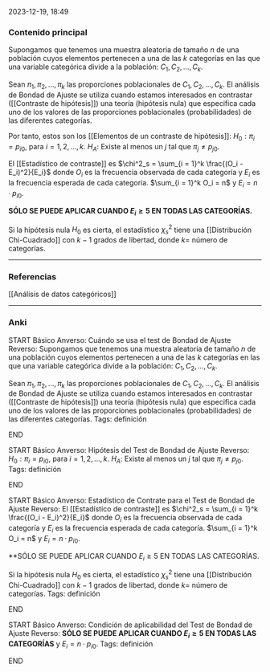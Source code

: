 2023-12-19, 18:49
### Contenido principal

Supongamos que tenemos una muestra aleatoria de tamaño $n$ de una población cuyos elementos pertenecen a una de las $k$ categorías en las que una variable categórica divide a la población: $C_1, C_2, \dots, C_k$.

Sean $\pi_1, \pi_2, \dots, \pi_k$ las proporciones poblacionales de $C_1, C_2, \dots, C_k$. El análisis de Bondad de Ajuste se utiliza cuando estamos interesados en contrastar ([[Contraste de hipótesis]]) una teoría (hipótesis nula) que especifica cada uno de los valores de las proporciones poblacionales (probabilidades) de las diferentes categorías.

Por tanto, estos son los [[Elementos de un contraste de hipótesis]]:
$H_0: \pi_i = p_{i0}$, para $i = 1,2,\dots,k$.
$H_A :$ Existe al menos un $j$ tal que $\pi_j \not = p_{j0}$.

El [[Estadístico de contraste]] es $\chi^2_s = \sum_{i = 1}^k \frac{(O_i - E_i)^2}{E_i}$ donde $O_i$ es la frecuencia observada de cada categoría y $E_i$ es la frecuencia esperada de cada categoría. $\sum_{i = 1}^k O_i = n$ y $E_i = n · p_{i0}$.

**SÓLO SE PUEDE APLICAR CUANDO $E_i \ge 5$ EN TODAS LAS CATEGORÍAS.**

Si la hipótesis nula $H_0$ es cierta, el estadístico $\chi^2_s$ tiene una [[Distribución Chi-Cuadrado]] con $k-1$ grados de libertad, donde $k =$ número de categorías.

--- 
### Referencias

[[Análisis de datos categóricos]]

---
### Anki

START
Básico
Anverso: Cuándo se usa el test de Bondad de Ajuste
Reverso: 
Supongamos que tenemos una muestra aleatoria de tamaño $n$ de una población cuyos elementos pertenecen a una de las $k$ categorías en las que una variable categórica divide a la población: $C_1, C_2, \dots, C_k$.

Sean $\pi_1, \pi_2, \dots, \pi_k$ las proporciones poblacionales de $C_1, C_2, \dots, C_k$. El análisis de Bondad de Ajuste se utiliza cuando estamos interesados en contrastar ([[Contraste de hipótesis]]) una teoría (hipótesis nula) que especifica cada uno de los valores de las proporciones poblacionales (probabilidades) de las diferentes categorías.
Tags: definición
<!--ID: 1704379117138-->
END

START
Básico
Anverso: Hipótesis del Test de Bondad de Ajuste
Reverso: 
$H_0: \pi_i = p_{i0}$, para $i = 1,2,\dots,k$.
$H_A :$ Existe al menos un $j$ tal que $\pi_j \not = p_{j0}$.
Tags: definición
<!--ID: 1704379117150-->
END

START
Básico
Anverso: Estadístico de Contrate para el Test de Bondad de Ajuste
Reverso: 
El [[Estadístico de contraste]] es $\chi^2_s = \sum_{i = 1}^k \frac{(O_i - E_i)^2}{E_i}$ donde $O_i$ es la frecuencia observada de cada categoría y $E_i$ es la frecuencia esperada de cada categoría. $\sum_{i = 1}^k O_i = n$ y $E_i = n · p_{i0}$.

**SÓLO SE PUEDE APLICAR CUANDO $E_i \ge 5$ EN TODAS LAS CATEGORÍAS.

Si la hipótesis nula $H_0$ es cierta, el estadístico $\chi^2_s$ tiene una [[Distribución Chi-Cuadrado]] con $k-1$ grados de libertad, donde $k =$ número de categorías.
Tags: definición
<!--ID: 1704379117158-->
END

START
Básico
Anverso: Condición de aplicabilidad del Test de Bondad de Ajuste
Reverso: **SÓLO SE PUEDE APLICAR CUANDO $E_i \ge 5$ EN TODAS LAS CATEGORÍAS** y $E_i = n · p_{i0}$.
Tags: definición
<!--ID: 1704379117169-->
END